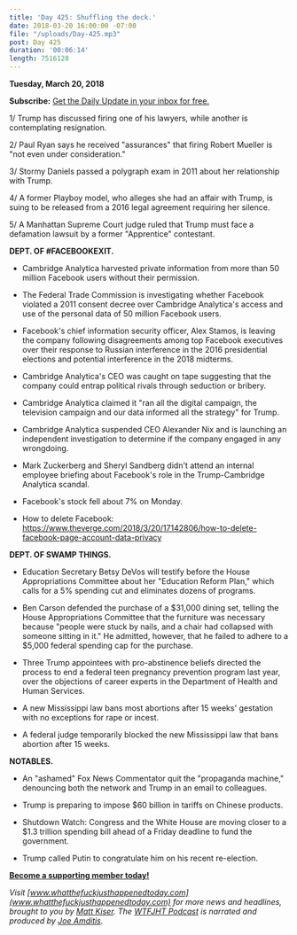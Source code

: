 ```yaml
---
title: 'Day 425: Shuffling the deck.'
date: 2018-03-20 16:00:00 -07:00
file: "/uploads/Day-425.mp3"
post: Day 425
duration: '00:06:14'
length: 7516128
---
```


**Tuesday, March 20, 2018**

**Subscribe:** [Get the Daily Update in your inbox for free.](https://whatthefuckjusthappenedtoday.com/subscribe/)

1/ Trump has discussed firing one of his lawyers, while another is contemplating resignation.

2/ Paul Ryan says he received "assurances" that firing Robert Mueller is "not even under consideration."

3/ Stormy Daniels passed a polygraph exam in 2011 about her relationship with Trump.

4/ A former Playboy model, who alleges she had an affair with Trump, is suing to be released from a 2016 legal agreement requiring her silence.

5/ A Manhattan Supreme Court judge ruled that Trump must face a defamation lawsuit by a former "Apprentice" contestant.

**DEPT. OF #FACEBOOKEXIT.**

* Cambridge Analytica harvested private information from more than 50 million Facebook users without their permission.

* The Federal Trade Commission is investigating whether Facebook violated a 2011 consent decree over Cambridge Analytica's access and use of the personal data of 50 million Facebook users.

* Facebook's chief information security officer, Alex Stamos, is leaving the company following disagreements among top Facebook executives over their response to Russian interference in the 2016 presidential elections and potential interference in the 2018 midterms.

* Cambridge Analytica's CEO was caught on tape suggesting that the company could entrap political rivals through seduction or bribery.

* Cambridge Analytica claimed it "ran all the digital campaign, the television campaign and our data informed all the strategy" for Trump.

* Cambridge Analytica suspended CEO Alexander Nix and is launching an independent investigation to determine if the company engaged in any wrongdoing.

* Mark Zuckerberg and Sheryl Sandberg didn't attend an internal employee briefing about Facebook's role in the Trump-Cambridge Analytica scandal.

* Facebook's stock fell about 7% on Monday.

* How to delete Facebook: https://www.theverge.com/2018/3/20/17142806/how-to-delete-facebook-page-account-data-privacy

**DEPT. OF SWAMP THINGS.**

* Education Secretary Betsy DeVos will testify before the House Appropriations Committee about her "Education Reform Plan," which calls for a 5% spending cut and eliminates dozens of programs.

* Ben Carson defended the purchase of a $31,000 dining set, telling the House Appropriations Committee that the furniture was necessary because "people were stuck by nails, and a chair had collapsed with someone sitting in it." He admitted, however, that he failed to adhere to a $5,000 federal spending cap for the purchase.

* Three Trump appointees with pro-abstinence beliefs directed the process to end a federal teen pregnancy prevention program last year, over the objections of career experts in the Department of Health and Human Services.

* A new Mississippi law bans most abortions after 15 weeks' gestation with no exceptions for rape or incest.

* A federal judge temporarily blocked the new Mississippi law that bans abortion after 15 weeks.

**NOTABLES.**

* An "ashamed" Fox News Commentator quit the "propaganda machine," denouncing both the network and Trump in an email to colleagues.

* Trump is preparing to impose $60 billion in tariffs on Chinese products.

* Shutdown Watch: Congress and the White House are moving closer to a $1.3 trillion spending bill ahead of a Friday deadline to fund the government.

* Trump called Putin to congratulate him on his recent re-election.

**[Become a supporting member today!](https://whatthefuckjusthappenedtoday.com/membership/?utm_source=2017\+Donors&utm_campaign=8dccd905d9-&utm_medium=email&utm_term=0_3bd36f654c-8dccd905d9-169730397)**

*Visit [www.whatthefuckjusthappenedtoday.com](www.whatthefuckjusthappenedtoday.com) for more news and headlines, brought to you by [Matt Kiser](https://twitter.com/Matt_Kiser). The [WTFJHT Podcast](https://whatthefuckjusthappenedtoday.com/podcasts/) is narrated and produced by [Joe Amditis](https://twitter.com/jsamditis).*